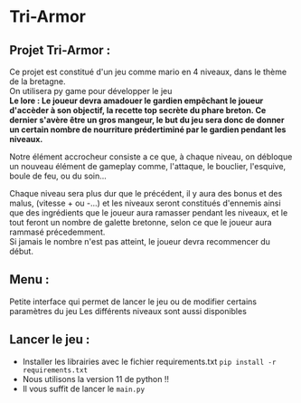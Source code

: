 # Tri-Armor

## Projet Tri-Armor :
Ce projet est constitué d'un jeu comme mario en 4 niveaux, dans le thème de la bretagne.  
On utilisera py game pour développer le jeu  
**Le lore : Le joueur devra amadouer le gardien empêchant le joueur d'accèder à son objectif, la recette top secrète du phare breton. Ce dernier s'avère être un gros mangeur, le but du jeu sera donc de donner un certain nombre de nourriture prédertiminé par le gardien pendant les niveaux.**  
  
Notre élément accrocheur consiste a ce que, à chaque niveau, on débloque un nouveau élément de gameplay comme, l'attaque, le bouclier, l'esquive, boule de feu, ou du soin...  
  
Chaque niveau sera plus dur que le précédent, il y aura des bonus et des malus, (vitesse + ou -...) et les niveaux seront constitués d'ennemis ainsi que des ingrédients que le joueur aura ramasser pendant les niveaux, et le tout feront un nombre de galette bretonne, selon ce que le joueur aura rammasé précedemment.  
Si jamais le nombre n'est pas atteint, le joueur devra recommencer du début. 

## Menu :

Petite interface qui permet de lancer le jeu ou de modifier certains paramètres du jeu
Les différents niveaux sont aussi disponibles

## Lancer le jeu :

- Installer les librairies avec le fichier requirements.txt `pip install -r requirements.txt`
- Nous utilisons la version 11 de python !!
- Il vous suffit de lancer le `main.py`

